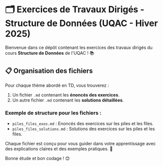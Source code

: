 # 🗂️ Exercices de Travaux Dirigés - Structure de Données (UQAC - Hiver 2025)

Bienvenue dans ce dépôt contenant les exercices des travaux dirigés du cours **Structure de Données** de l'UQAC ! 📚

## 📋 Organisation des fichiers

Pour chaque thème abordé en TD, vous trouverez :  
1. Un fichier `.md` contenant les **énoncés des exercices**.
2. Un autre fichier `.md` contenant les **solutions détaillées**.

### Exemple de structure pour les fichiers :
- `piles_files_exos.md` : Enoncés des exercices sur les piles et les files.  
- `piles_files_solutions.md` : Solutions des exercices sur les piles et les files.  

Chaque fichier est conçu pour vous guider dans votre apprentissage avec des explications claires et des exemples pratiques. 🎯

Bonne étude et bon codage ! 😊
